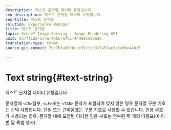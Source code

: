 ```yaml
---
description: 텍스트 문자열 데이터 유형입니다.
seo-description: 텍스트 문자열 데이터 유형입니다.
seo-title: 텍스트 문자열
solution: Experience Manager
title: 텍스트 문자열
topic: Scene7 Image Serving - Image Rendering API
uuid: d37ff12d-5c7a-4bb5-af61-44de85a86aa0
translation-type: tm+mt
source-git-commit: 7bc7b3a86fbcdc57cfdc31745fae3afc06e44b15

---
```



# Text string{#text-string}

텍스트 문자열 데이터 유형입니다.

문자열에 `<CR>`일부, `<LF>`또는 `<TAB>` 문자가 포함되어 있지 않은 경우 문자열 구분 기호는 선택 사항입니다. 단일 또는 큰따옴표는 구분 기호로 사용할 수 있습니다. 인용 부호가 사용되는 경우, 문자열 내에 포함된 이러한 인용 부호는 연속된 두 개의 따옴표(예:이번 달 특별 행사).